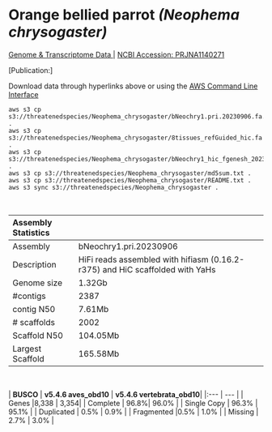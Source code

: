 # **Orange bellied parrot** *(Neophema chrysogaster)* 

[Genome & Transcriptome Data ](https://threatenedspecies.s3.ap-southeast-2.amazonaws.com/index.html) | [NCBI Accession: 	PRJNA1140271](https://www.ncbi.nlm.nih.gov/bioproject/1140271)

[Publication:]

Download data through hyperlinks above or using the [AWS Command Line Interface](https://docs.aws.amazon.com/cli/latest/userguide/cli-chap-install.html)
  
```
aws s3 cp s3://threatenedspecies/Neophema_chrysogaster/bNeochry1.pri.20230906.fa.gz .
aws s3 cp s3://threatenedspecies/Neophema_chrysogaster/8tissues_refGuided_hic.fa .
aws s3 cp s3://threatenedspecies/Neophema_chrysogaster/bNeochry1_hic_fgenesh_20231024_noempty.gff3.gz .
aws s3 cp s3://threatenedspecies/Neophema_chrysogaster/md5sum.txt .
aws s3 cp s3://threatenedspecies/Neophema_chrysogaster/README.txt .
aws s3 sync s3://threatenedspecies/Neophema_chrysogaster .
```

<br>

| Assembly Statistics |  |
|:--- | --- |
| Assembly    | bNeochry1.pri.20230906 | 
| Description |  HiFi reads assembled with hifiasm (0.16.2-r375) and HiC scaffolded with YaHs |
| Genome size | 1.32Gb | 
| #contigs | 2387 |
| contig N50 | 7.61Mb |
| # scaffolds | 2002 | 
| Scaffold N50 | 104.05Mb | 
| Largest Scaffold | 165.58Mb |

<br>

| **BUSCO** | **v5.4.6 aves_obd10** |  **v5.4.6 vertebrata_obd10**|
|:--- | --- |
| Genes    |8,338 | 3,354|
| Complete    | 96.8%| 96.0% |
| Single Copy | 96.3% | 95.1% |
| Duplicated | 0.5% | 0.9% |
| Fragmented |0.5% | 1.0% |
| Missing |  2.7% | 3.0% |


